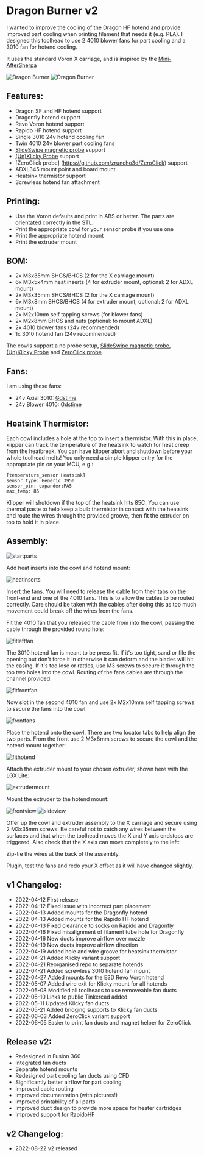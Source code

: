 # Dragon Burner v2
I wanted to improve the cooling of the Dragon HF hotend and provide improved part cooling when printing filament that needs it (e.g. PLA). I designed this toolhead to use 2 4010 blower fans for part cooling and a 3010 fan for hotend cooling.

It uses the standard Voron X carriage, and is inspired by the [Mini-AfterSherpa](https://github.com/KurioHonoo/Mini-AfterSherpa)

![Dragon Burner](images/v2.jpg)
![Dragon Burner](images/v2.png)

## Features:

- Dragon SF and HF hotend support
- Dragonfly hotend support
- Revo Voron hotend support
- Rapido HF hotend support
- Single 3010 24v hotend cooling fan
- Twin 4010 24v blower part cooling fans
- [SlideSwipe magnetic probe](https://github.com/chestwood96/SlideSwipe) support
- [(Un)Klicky Probe](https://github.com/jlas1/Klicky-Probe) support
- [ZeroClick probe] (https://github.com/zruncho3d/ZeroClick) support
- ADXL345 mount point and board mount
- Heatsink thermistor support
- Screwless hotend fan attachment

## Printing:

- Use the Voron defaults and print in ABS or better. The parts are orientated correctly in the STL.
- Print the appropriate cowl for your sensor probe if you use one
- Print the appropriate hotend mount
- Print the extruder mount

## BOM:

- 2x M3x35mm SHCS/BHCS (2 for the X carriage mount)
- 6x M3x5x4mm heat inserts (4 for extruder mount, optional: 2 for ADXL mount)
- 2x M3x35mm SHCS/BHCS (2 for the X carriage mount)
- 6x M3x8mm SHCS/BHCS (4 for extruder mount, optional: 2 for ADXL mount)
- 2x M2x10mm self tapping screws (for blower fans)
- 2x M2x8mm BHCS and nuts (optional: to mount ADXL)
- 2x 4010 blower fans (24v recommended)
- 1x 3010 hotend fan (24v recommended)

The cowls support a no probe setup, [SlideSwipe magnetic probe](https://github.com/chestwood96/SlideSwipe), [(Un)Klicky Probe](https://github.com/jlas1/Klicky-Probe) and [ZeroClick probe](https://github.com/zruncho3d/ZeroClick)

## Fans:

I am using these fans:

- 24v Axial 3010: [Gdstime](https://www.aliexpress.com/item/1005002857100082.html)
- 24v Blower 4010: [Gdstime](https://www.aliexpress.com/item/32799324058.html)

## Heatsink Thermistor:

Each cowl includes a hole at the top to insert a thermistor. With this in place, klipper can track the temperature of the heatsink to watch for heat creep from the heatbreak. You can have klipper abort and shutdown before your whole toolhead melts! You only need a simple klipper entry for the appropriate pin on your MCU, e.g.:

```
[temperature_sensor Heatsink]
sensor_type: Generic 3950
sensor_pin: expander:PA5
max_temp: 85
```

Klipper will shutdown if the top of the heatsink hits 85C. You can use thermal paste to help keep a bulb thermistor in contact with the heatsink and route the wires through the provided groove, then fit the extruder on top to hold it in place.

## Assembly:

![startparts](images/startparts.jpg)

Add heat inserts into the cowl and hotend mount:

![heatinserts](images/heatinserts.jpg)

Insert the fans. You will need to release the cable from their tabs on the front-end and one of the 4010 fans. This is to allow the cables to be routed correctly. Care should be taken with the cables after doing this as too much movement could break off the wires from the fans.

Fit the 4010 fan that you released the cable from into the cowl, passing the cable through the provided round hole:

![fitleftfan](images/fitleftfan.jpg)

The 3010 hotend fan is meant to be press fit. If it's too tight, sand or file the opening but don't force it in otherwise it can deform and the blades will hit the casing. If it's too lose or rattles, use M3 screws to secure it through the top two holes into the cowl. Routing of the fans cables are through the channel provided:

![fitfrontfan](images/fitfrontfan.jpg)

Now slot in the second 4010 fan and use 2x M2x10mm self tapping screws to secure the fans into the cowl:

![frontfans](images/frontfans.jpg)

Place the hotend onto the cowl. There are two locator tabs to help align the two parts. From the front use 2 M3x8mm screws to secure the cowl and the hotend mount together:

![fithotend](images/fithotend.jpg)

Attach the extruder mount to your chosen extruder, shown here with the LGX Lite:

![extrudermount](images/extrudermount.jpg)

Mount the extruder to the hotend mount:

![frontview](images/frontview.jpg)
![sideview](images/sideview.jpg)

Offer up the cowl and extruder assembly to the X carriage and secure using 2 M3x35mm screws. Be careful not to catch any wires between the surfaces and that when the toolhead moves the X and Y axis endstops are triggered. Also check that the X axis can move completely to the left:

Zip-tie the wires at the back of the assembly.

Plugin, test the fans and redo your X offset as it will have changed slightly.

## v1 Changelog:

- 2022-04-12 First release
- 2022-04-12 Fixed issue with incorrect part placement
- 2022-04-13 Added mounts for the Dragonfly hotend
- 2022-04-13 Added mounts for the Rapido HF hotend
- 2022-04-13 Fixed clearance to socks on Rapido and Dragonfly
- 2022-04-16 Fixed misalignment of filament tube hole for Dragonfly
- 2022-04-16 New ducts improve airflow over nozzle
- 2022-04-19 New ducts improve airflow direction
- 2022-04-19 Added hole and wire groove for heatsink thermistor
- 2022-04-21 Added Klicky variant support
- 2022-04-21 Reorganised repo to separate hotends
- 2022-04-21 Added screwless 3010 hotend fan mount
- 2022-04-27 Added mounts for the E3D Revo Voron hotend
- 2022-05-07 Added wire exit for Klicky mount for all hotends
- 2022-05-08 Modified all toolheads to use removeable fan ducts
- 2022-05-10 Links to public Tinkercad added
- 2022-05-11 Updated Klicky fan ducts
- 2022-05-21 Added bridging supports to Klicky fan ducts
- 2022-06-03 Added ZeroClick variant support
- 2022-06-05 Easier to print fan ducts and magnet helper for ZeroClick

## Release v2:

- Redesigned in Fusion 360
- Integrated fan ducts
- Separate hotend mounts
- Redesigned part cooling fan ducts using CFD
- Significantly better airflow for part cooling
- Improved cable routing
- Improved documentation (with pictures!)
- Improved printability of all parts
- Improved duct design to provide more space for heater cartridges
- Improved support for RapidoHF

## v2 Changelog:

- 2022-08-22 v2 released

